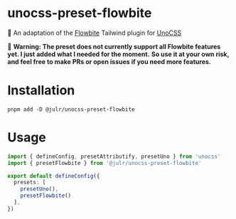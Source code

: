 # unocss-preset-flowbite
💅 An adaptation of the [Flowbite](https://flowbite.com/) Tailwind plugin for [UnoCSS](https://github.com/unocss/unocss)

🚧 **Warning: The preset does not currently support all Flowbite features yet. I just added what I needed for the moment.** 
**So use it at your own risk, and feel free to make PRs or open issues if you need more features.**

# Installation
```
pnpm add -D @julr/unocss-preset-flowbite
```

# Usage
```ts
import { defineConfig, presetAttributify, presetUno } from 'unocss'
import { presetFlowbite } from '@julr/unocss-preset-flowbite'

export default defineConfig({
  presets: [
    presetUno(),
    presetFlowbite()
  ],
})
```
